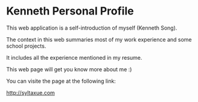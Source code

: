 # Kenneth Personal Profile
   
This web application is a self-introduction of myself (Kenneth Song).   
   
The context in this web summaries most of my work experience and some school projects.   
   
It includes all the experience mentioned in my resume.   
   
This web page will get you know more about me :)   
   
You can visite the page at the following link:   

http://syltaxue.com

